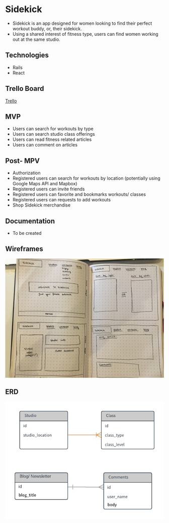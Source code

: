 # Sidekick

* Sidekick is an app designed for women looking to find their perfect workout buddy, or, their sidekick.
* Using a shared interest of fitness type, users can find women working out at the same studio.

## Technologies
* Rails
* React

## Trello Board
[Trello](https://trello.com/b/uaVqcOmJ/sidekick)

## MVP
* Users can search for workouts by type
* Users can search studio class offerings
* Users can read fitness related articles
* Users can comment on articles

## Post- MPV
* Authorization
* Registered users can search for workouts by location (potentially using Google Maps API and Mapbox)
* Registered users can invite friends
* Registered users can favorite and bookmarks workouts/ classes
* Registered users can requests to add workouts
* Shop Sidekick merchandise


## Documentation
* To be created

## Wireframes
![Wireframes for MVP](https://github.com/EJLugo/sidekick/blob/master/README%20Images/Sidekick%20Wireframes.JPG)

## ERD
![ERD for MVP](https://github.com/EJLugo/sidekick/blob/master/README%20Images/Sidekick%20ERD.png)
